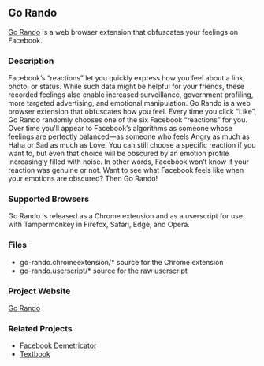 ## Go Rando

[Go Rando](http://bengrosser.com/projects/go-rando/) is a web browser extension that obfuscates your feelings on Facebook. 

### Description

Facebook’s “reactions” let you quickly express how you feel about a link, photo, or status. While such data might be helpful for your friends, these recorded feelings also enable increased surveillance, government profiling, more targeted advertising, and emotional manipulation. Go Rando is a web browser extension that obfuscates how you feel. Every time you click “Like”, Go Rando randomly chooses one of the six Facebook “reactions” for you. Over time you'll appear to Facebook’s algorithms as someone whose feelings are perfectly balanced—as someone who feels Angry as much as Haha or Sad as much as Love. You can still choose a specific reaction if you want to, but even that choice will be obscured by an emotion profile increasingly filled with noise. In other words, Facebook won’t know if your reaction was genuine or not. Want to see what Facebook feels like when your emotions are obscured? Then Go Rando!

### Supported Browsers

Go Rando is released as a Chrome extension and as a userscript for use with Tampermonkey in Firefox, Safari, Edge, and Opera. 

### Files

* go-rando.chromeextension/\* source for the Chrome extension
* go-rando.userscript/\* source for the raw userscript 

### Project Website

[Go Rando](http://bengrosser.com/projects/go-rando/)

### Related Projects

* [Facebook Demetricator](http://github.com/bengrosser/facebook-demetricator)
* [Textbook](http://github.com/bengrosser/textbook)
